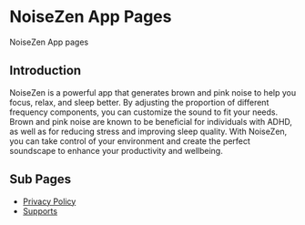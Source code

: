

# NoiseZen App Pages

NoiseZen App pages

## Introduction

NoiseZen is a powerful app that generates brown and pink noise to help you focus, relax, and sleep better. By adjusting the proportion of different frequency components, you can customize the sound to fit your needs. Brown and pink noise are known to be beneficial for individuals with ADHD, as well as for reducing stress and improving sleep quality. With NoiseZen, you can take control of your environment and create the perfect soundscape to enhance your productivity and wellbeing.

## Sub Pages
<!-- link to Pravicy.md -->
- [Privacy Policy](Pravicy.md)
- [Supports](Supports.md)
